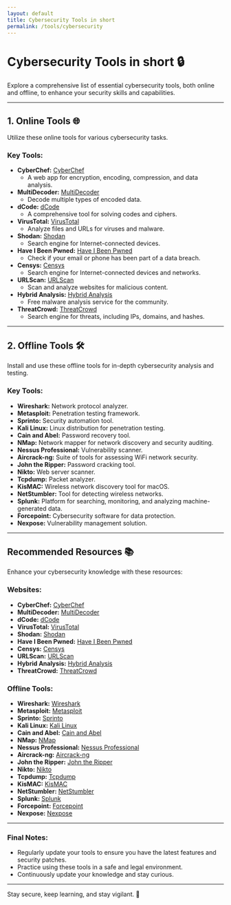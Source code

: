 ```yaml
---
layout: default
title: Cybersecurity Tools in short
permalink: /tools/cybersecurity
---
```


# Cybersecurity Tools in short 🔒

Explore a comprehensive list of essential cybersecurity tools, both online and offline, to enhance your security skills and capabilities.

---

## 1. Online Tools 🌐
Utilize these online tools for various cybersecurity tasks.

### Key Tools:
- **CyberChef:** [CyberChef](https://gchq.github.io/CyberChef/)
  - A web app for encryption, encoding, compression, and data analysis.
- **MultiDecoder:** [MultiDecoder](https://www.cachesleuth.com/multidecoder/)
  - Decode multiple types of encoded data.
- **dCode:** [dCode](https://www.dcode.fr/en)
  - A comprehensive tool for solving codes and ciphers.
- **VirusTotal:** [VirusTotal](https://www.virustotal.com)
  - Analyze files and URLs for viruses and malware.
- **Shodan:** [Shodan](https://www.shodan.io)
  - Search engine for Internet-connected devices.
- **Have I Been Pwned:** [Have I Been Pwned](https://haveibeenpwned.com)
  - Check if your email or phone has been part of a data breach.
- **Censys:** [Censys](https://censys.io)
  - Search engine for Internet-connected devices and networks.
- **URLScan:** [URLScan](https://urlscan.io)
  - Scan and analyze websites for malicious content.
- **Hybrid Analysis:** [Hybrid Analysis](https://www.hybrid-analysis.com)
  - Free malware analysis service for the community.
- **ThreatCrowd:** [ThreatCrowd](https://www.threatcrowd.org)
  - Search engine for threats, including IPs, domains, and hashes.

---

## 2. Offline Tools 🛠️
Install and use these offline tools for in-depth cybersecurity analysis and testing.

### Key Tools:
- **Wireshark:** Network protocol analyzer.
- **Metasploit:** Penetration testing framework.
- **Sprinto:** Security automation tool.
- **Kali Linux:** Linux distribution for penetration testing.
- **Cain and Abel:** Password recovery tool.
- **NMap:** Network mapper for network discovery and security auditing.
- **Nessus Professional:** Vulnerability scanner.
- **Aircrack-ng:** Suite of tools for assessing WiFi network security.
- **John the Ripper:** Password cracking tool.
- **Nikto:** Web server scanner.
- **Tcpdump:** Packet analyzer.
- **KisMAC:** Wireless network discovery tool for macOS.
- **NetStumbler:** Tool for detecting wireless networks.
- **Splunk:** Platform for searching, monitoring, and analyzing machine-generated data.
- **Forcepoint:** Cybersecurity software for data protection.
- **Nexpose:** Vulnerability management solution.

---

## Recommended Resources 📚
Enhance your cybersecurity knowledge with these resources:

### Websites:
- **CyberChef:** [CyberChef](https://gchq.github.io/CyberChef/)
- **MultiDecoder:** [MultiDecoder](https://www.cachesleuth.com/multidecoder/)
- **dCode:** [dCode](https://www.dcode.fr/en)
- **VirusTotal:** [VirusTotal](https://www.virustotal.com)
- **Shodan:** [Shodan](https://www.shodan.io)
- **Have I Been Pwned:** [Have I Been Pwned](https://haveibeenpwned.com)
- **Censys:** [Censys](https://censys.io)
- **URLScan:** [URLScan](https://urlscan.io)
- **Hybrid Analysis:** [Hybrid Analysis](https://www.hybrid-analysis.com)
- **ThreatCrowd:** [ThreatCrowd](https://www.threatcrowd.org)

### Offline Tools:
- **Wireshark:** [Wireshark](https://www.wireshark.org)
- **Metasploit:** [Metasploit](https://www.metasploit.com)
- **Sprinto:** [Sprinto](https://www.sprinto.com)
- **Kali Linux:** [Kali Linux](https://www.kali.org)
- **Cain and Abel:** [Cain and Abel](https://www.oxid.it/cain.html)
- **NMap:** [NMap](https://nmap.org)
- **Nessus Professional:** [Nessus Professional](https://www.tenable.com/products/nessus)
- **Aircrack-ng:** [Aircrack-ng](https://www.aircrack-ng.org)
- **John the Ripper:** [John the Ripper](https://www.openwall.com/john/)
- **Nikto:** [Nikto](https://cirt.net/Nikto2)
- **Tcpdump:** [Tcpdump](https://www.tcpdump.org)
- **KisMAC:** [KisMAC](https://kismac-ng.org)
- **NetStumbler:** [NetStumbler](http://www.stumbler.net)
- **Splunk:** [Splunk](https://www.splunk.com)
- **Forcepoint:** [Forcepoint](https://www.forcepoint.com)
- **Nexpose:** [Nexpose](https://www.rapid7.com/products/nexpose/)

---

### Final Notes:
- Regularly update your tools to ensure you have the latest features and security patches.
- Practice using these tools in a safe and legal environment.
- Continuously update your knowledge and stay curious.

---

Stay secure, keep learning, and stay vigilant. 🚀